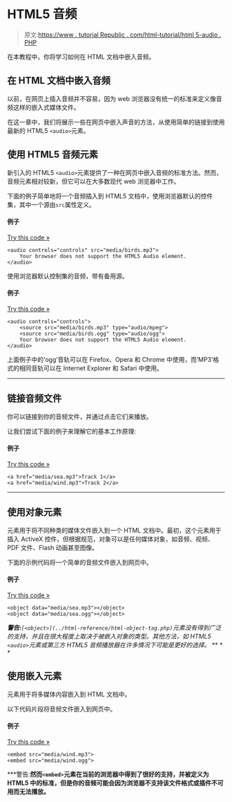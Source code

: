 # HTML5 音频

> 原文:[https://www . tutorial Republic . com/html-tutorial/html 5-audio . PHP](https://www.tutorialrepublic.com/html-tutorial/html5-audio.php)

在本教程中，你将学习如何在 HTML 文档中嵌入音频。

## 在 HTML 文档中嵌入音频

以前，在网页上插入音频并不容易，因为 web 浏览器没有统一的标准来定义像音频这样的嵌入式媒体文件。

在这一章中，我们将展示一些在网页中嵌入声音的方法，从使用简单的链接到使用最新的 HTML5 `<audio>`元素。

## 使用 HTML5 音频元素

新引入的 HTML5 `<audio>`元素提供了一种在网页中嵌入音频的标准方法。然而，音频元素相对较新，但它可以在大多数现代 web 浏览器中工作。

下面的例子简单地将一个音频插入到 HTML5 文档中，使用浏览器默认的控件集，其中一个源由`src`属性定义。

#### 例子

[Try this code »](../codelab.php?topic=html5&file=audio-element "Try this code using online Editor")

```
<audio controls="controls" src="media/birds.mp3">
    Your browser does not support the HTML5 Audio element.
</audio>
```

使用浏览器默认控制集的音频，带有备用源。

#### 例子

[Try this code »](../codelab.php?topic=html5&file=audio-element-with-alternative-sources "Try this code using online Editor")

```
<audio controls="controls">
    <source src="media/birds.mp3" type="audio/mpeg">
    <source src="media/birds.ogg" type="audio/ogg">
    Your browser does not support the HTML5 Audio element.
</audio>
```

上面例子中的‘ogg’音轨可以在 Firefox、Opera 和 Chrome 中使用，而‘MP3’格式的相同音轨可以在 Internet Explorer 和 Safari 中使用。

* * *

## 链接音频文件

你可以链接到你的音频文件，并通过点击它们来播放。

让我们尝试下面的例子来理解它的基本工作原理:

#### 例子

[Try this code »](../codelab.php?topic=html5&file=audio-links "Try this code using online Editor")

```
<a href="media/sea.mp3">Track 1</a>
<a href="media/wind.mp3">Track 2</a>
```

* * *

## 使用对象元素

元素用于将不同种类的媒体文件嵌入到一个 HTML 文档中。最初，这个元素用于插入 ActiveX 控件，但根据规范，对象可以是任何媒体对象，如音频、视频、PDF 文件、Flash 动画甚至图像。

下面的示例代码将一个简单的音频文件嵌入到网页中。

#### 例子

[Try this code »](../codelab.php?topic=html5&file=insert-audio-using-object-element "Try this code using online Editor")

```
<object data="media/sea.mp3"></object>
<object data="media/sea.ogg"></object>
```

 ***警告:**`[<object>](../html-reference/html-object-tag.php)`元素没有得到广泛的支持，并且在很大程度上取决于被嵌入对象的类型。其他方法，如 HTML5 `<audio>`元素或第三方 HTML5 音频播放器在许多情况下可能是更好的选择。*  ** * *

## 使用嵌入元素

元素用于将多媒体内容嵌入到 HTML 文档中。

以下代码片段将音频文件嵌入到网页中。

#### 例子

[Try this code »](../codelab.php?topic=html5&file=insert-audio-using-embed-element "Try this code using online Editor")

```
<embed src="media/wind.mp3">
<embed src="media/wind.ogg">
```

 ***警告:**然而`<embed>`元素在当前的浏览器中得到了很好的支持，并被定义为 HTML5 中的标准，但是你的音频可能会因为浏览器不支持该文件格式或插件不可用而无法播放。**